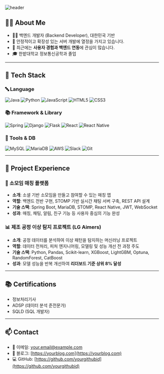<div>
  
  <!--Header-->
  ![header](https://capsule-render.vercel.app/api?type=waving&color=gradient&height=300&section=header&text=Good%20to%20see%20you%20%F0%9F%A4%97)
  

## 👨‍💻 About Me

- 🙋‍♂️ 백엔드 개발자 (Backend Developer), 대한민국 기반  
- 🔧 안정적이고 확장성 있는 서버 개발에 열정을 가지고 있습니다.  
- 📱 최근에는 **사용자 경험과 백엔드 연동**에 관심이 많습니다.  
- 🎓 한밭대학교 정보통신공학과 졸업  

---

## 🧱 Tech Stack

### 🔤 Language
![Java](https://img.shields.io/badge/Java-007396?style=flat-square&logo=java&logoColor=white)
![Python](https://img.shields.io/badge/Python-3776AB?style=flat-square&logo=Python&logoColor=white)
![JavaScript](https://img.shields.io/badge/JavaScript-F7DF1E?style=flat-square&logo=JavaScript&logoColor=black)
![HTML5](https://img.shields.io/badge/HTML5-E34F26?style=flat-square&logo=HTML5&logoColor=white)
![CSS3](https://img.shields.io/badge/CSS3-1572B6?style=flat-square&logo=CSS3&logoColor=white)

### 📚 Framework & Library
![Spring](https://img.shields.io/badge/Spring-6DB33F?style=flat-square&logo=spring&logoColor=white)
![Django](https://img.shields.io/badge/Django-092E20?style=flat-square&logo=Django&logoColor=white)
![Flask](https://img.shields.io/badge/Flask-000000?style=flat-square&logo=Flask&logoColor=white)
![React](https://img.shields.io/badge/React-61DAFB?style=flat-square&logo=React&logoColor=white)
![React Native](https://img.shields.io/badge/React_Native-20232A?style=flat-square&logo=react&logoColor=61DAFB)

### 🧰 Tools & DB
![MySQL](https://img.shields.io/badge/MySQL-4479A1?style=flat-square&logo=MySQL&logoColor=white)
![MariaDB](https://img.shields.io/badge/MariaDB-003545?style=flat-square&logo=mariadb&logoColor=white)
![AWS](https://img.shields.io/badge/AWS-232F3E?style=flat-square&logo=Amazon-AWS&logoColor=white)
![Slack](https://img.shields.io/badge/Slack-4A154B?style=flat-square&logo=Slack&logoColor=white)
![Git](https://img.shields.io/badge/Git-F05032?style=flat-square&logo=git&logoColor=white)

---

## 📱 Project Experience

### 🌟 소모임 매칭 플랫폼
- **소개**: 소셜 기반 소모임을 만들고 참여할 수 있는 매칭 앱
- **역할**: 백엔드 전반 구현, STOMP 기반 실시간 채팅 서버 구축, REST API 설계
- **기술 스택**: Spring Boot, MariaDB, STOMP, React Native, JWT, WebSocket
- **성과**: 매칭, 채팅, 알림, 친구 기능 등 사용자 중심의 기능 완성

### 📊 제조 공정 이상 탐지 프로젝트 (LG Aimers)
- **소개**: 공정 데이터를 분석하여 이상 패턴을 탐지하는 머신러닝 프로젝트
- **역할**: 데이터 전처리, 피처 엔지니어링, 모델링 및 성능 개선 전 과정 주도
- **기술 스택**: Python, Pandas, Scikit-learn, XGBoost, LightGBM, Optuna, RandomForest, CatBoost
- **성과**: 모델 성능을 반복 개선하여 **리더보드 기준 상위 8% 달성**

---

## 📚 Certifications

- 정보처리기사
- ADSP (데이터 분석 준전문가)
- SQLD (SQL 개발자)

---

## 📫 Contact

- 📧 이메일: your.email@example.com  
- 📝 블로그: [https://yourblog.com](https://yourblog.com)  
- 💻 GitHub: [https://github.com/yourgithubid](https://github.com/yourgithubid)
